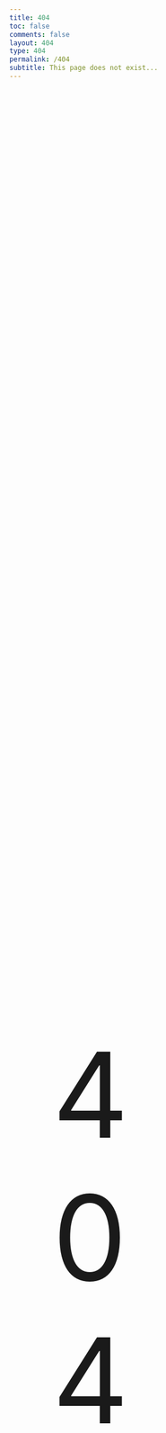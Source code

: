 ```yaml
---
title: 404
toc: false
comments: false
layout: 404
type: 404
permalink: /404
subtitle: This page does not exist...
---
```


<style>
    .centred {
        position: absolute;
        width: 100px;
        height: 50px;
        top: 50%;
        left: 50%;
        margin-left: -175px;
        margin-top: -125px; 
        font-size: 15em;
        text-align: center;
    }​
</style>

<div class='404'>
    <div class="centred">404</div>
</div>​

